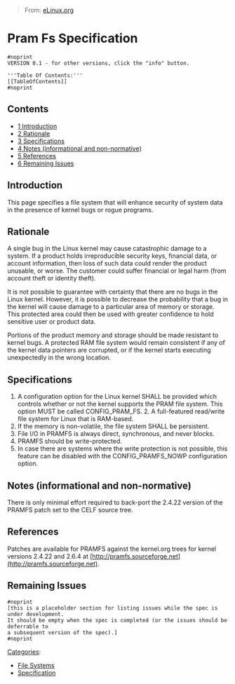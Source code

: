> From: [eLinux.org](http://eLinux.org/Pram_Fs_Specification "http://eLinux.org/Pram_Fs_Specification")


# Pram Fs Specification



    #noprint
    VERSION 0.1 - for other versions, click the "info" button.

    '''Table Of Contents:'''
    [[TableOfContents]]
    #noprint

## Contents

-   [1 Introduction](#introduction)
-   [2 Rationale](#rationale)
-   [3 Specifications](#specifications)
-   [4 Notes (informational and
    non-normative)](#notes-informational-and-non-normative)
-   [5 References](#references)
-   [6 Remaining Issues](#remaining-issues)

## Introduction

This page specifies a file system that will enhance security of system
data in the presence of kernel bugs or rogue programs.

## Rationale

A single bug in the Linux kernel may cause catastrophic damage to a
system. If a product holds irreproducible security keys, financial data,
or account information, then loss of such data could render the product
unusable, or worse. The customer could suffer financial or legal harm
(from account theft or identity theft).

It is not possible to guarantee with certainty that there are no bugs in
the Linux kernel. However, it is possible to decrease the probability
that a bug in the kernel will cause damage to a particular area of
memory or storage. This protected area could then be used with greater
confidence to hold sensitive user or product data.

Portions of the product memory and storage should be made resistant to
kernel bugs. A protected RAM file system would remain consistent if any
of the kernel data pointers are corrupted, or if the kernel starts
executing unexpectedly in the wrong location.

## Specifications

1.  A configuration option for the Linux kernel SHALL be provided which
    controls whether or not the kernel supports the PRAM file system.
    This option MUST be called CONFIG\_PRAM\_FS. 2. A full-featured
    read/write file system for Linux that is RAM-based.
2.  If the memory is non-volatile, the file system SHALL be persistent.
3.  File I/O in PRAMFS is always direct, synchronous, and never blocks.
4.  PRAMFS should be write-protected.
5.  In case there are systems where the write protection is not
    possible, this feature can be disabled with the CONFIG\_PRAMFS\_NOWP
    configuration option.

## Notes (informational and non-normative)

There is only minimal effort required to back-port the 2.4.22 version of
the PRAMFS patch set to the CELF source tree.

## References

Patches are available for PRAMFS against the kernel.org trees for kernel
versions 2.4.22 and 2.6.4 at
[http://pramfs.sourceforge.net](http://pramfs.sourceforge.net).

## Remaining Issues

    #noprint
    [this is a placeholder section for listing issues while the spec is under development.
    It should be empty when the spec is completed (or the issues should be deferrable to
    a subsequent version of the spec).]
    #noprint


[Categories](http://eLinux.org/Special:Categories "Special:Categories"):

-   [File Systems](http://eLinux.org/Category:File_Systems "Category:File Systems")
-   [Specification](http://eLinux.org/Category:Specification "Category:Specification")

